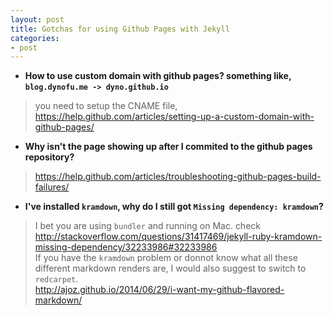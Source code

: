```yaml
---
layout: post
title: Gotchas for using Github Pages with Jekyll
categories:
- post
---
```


* __How to use custom domain with github pages?
   something like, `blog.dynofu.me -> dyno.github.io`__
> you need to setup the CNAME file, https://help.github.com/articles/setting-up-a-custom-domain-with-github-pages/

* __Why isn't the page showing up after I commited to the github pages repository?__
> https://help.github.com/articles/troubleshooting-github-pages-build-failures/

* __I've installed `kramdown`, why do I still got `Missing dependency: kramdown`?__
> I bet you are using `bundler` and running on Mac. check  
> http://stackoverflow.com/questions/31417469/jekyll-ruby-kramdown-missing-dependency/32233986#32233986  
> If you have the `kramdown` problem or donnot know what all these different markdown renders are, 
> I would also suggest to switch to `redcarpet`.  
> http://ajoz.github.io/2014/06/29/i-want-my-github-flavored-markdown/ 


